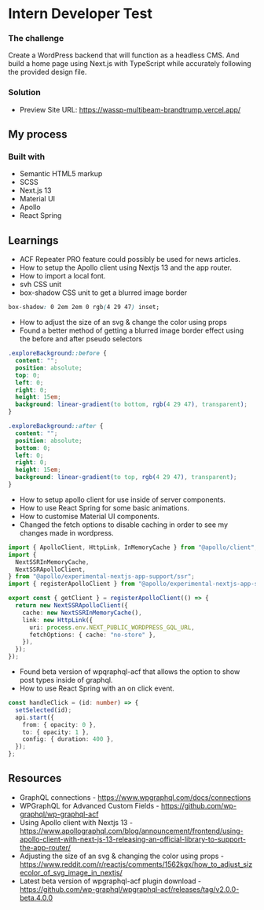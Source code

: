 # Intern Developer Test

### The challenge

Create a WordPress backend that will function as a headless CMS. And build a home page using Next.js with TypeScript while accurately following the provided design file.

### Solution

- Preview Site URL: https://wassp-multibeam-brandtrump.vercel.app/

## My process

### Built with

- Semantic HTML5 markup
- SCSS
- Next.js 13
- Material UI
- Apollo
- React Spring

## Learnings

- ACF Repeater PRO feature could possibly be used for news articles.
- How to setup the Apollo client using Nextjs 13 and the app router.
- How to import a local font.
- svh CSS unit
- box-shadow CSS unit to get a blurred image border

```css
box-shadow: 0 2em 2em 0 rgb(4 29 47) inset;
```

- How to adjust the size of an svg & change the color using props
- Found a better method of getting a blurred image border effect using the before and after pseudo selectors

```css
.exploreBackground::before {
  content: "";
  position: absolute;
  top: 0;
  left: 0;
  right: 0;
  height: 15em;
  background: linear-gradient(to bottom, rgb(4 29 47), transparent);
}

.exploreBackground::after {
  content: "";
  position: absolute;
  bottom: 0;
  left: 0;
  right: 0;
  height: 15em;
  background: linear-gradient(to top, rgb(4 29 47), transparent);
}
```

- How to setup apollo client for use inside of server components.
- How to use React Spring for some basic animations.
- How to customise Material UI components.
- Changed the fetch options to disable caching in order to see my changes made in wordpress.

```ts
import { ApolloClient, HttpLink, InMemoryCache } from "@apollo/client";
import {
  NextSSRInMemoryCache,
  NextSSRApolloClient,
} from "@apollo/experimental-nextjs-app-support/ssr";
import { registerApolloClient } from "@apollo/experimental-nextjs-app-support/rsc";

export const { getClient } = registerApolloClient(() => {
  return new NextSSRApolloClient({
    cache: new NextSSRInMemoryCache(),
    link: new HttpLink({
      uri: process.env.NEXT_PUBLIC_WORDPRESS_GQL_URL,
      fetchOptions: { cache: "no-store" },
    }),
  });
});
```

- Found beta version of wpqraphql-acf that allows the option to show post types inside of graphql.
- How to use React Spring with an on click event.

```ts
const handleClick = (id: number) => {
  setSelected(id);
  api.start({
    from: { opacity: 0 },
    to: { opacity: 1 },
    config: { duration: 400 },
  });
};
```

## Resources

- GraphQL connections - https://www.wpgraphql.com/docs/connections
- WPGraphQL for Advanced Custom Fields - https://github.com/wp-graphql/wp-graphql-acf
- Using Apollo client with Nextjs 13 - https://www.apollographql.com/blog/announcement/frontend/using-apollo-client-with-next-js-13-releasing-an-official-library-to-support-the-app-router/
- Adjusting the size of an svg & changing the color using props - https://www.reddit.com/r/reactjs/comments/1562kgx/how_to_adjust_sizecolor_of_svg_image_in_nextjs/
- Latest beta version of wpgraphql-acf plugin download - https://github.com/wp-graphql/wpgraphql-acf/releases/tag/v2.0.0-beta.4.0.0
